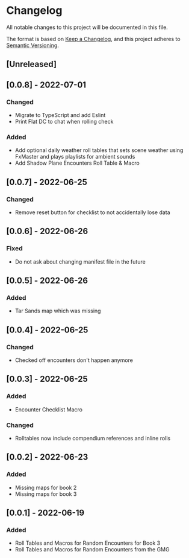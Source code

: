 # Changelog
All notable changes to this project will be documented in this file.

The format is based on [Keep a Changelog](https://keepachangelog.com/en/1.0.0/),
and this project adheres to [Semantic Versioning](https://semver.org/spec/v2.0.0.html).

## [Unreleased]

## [0.0.8] - 2022-07-01

### Changed

* Migrate to TypeScript and add Eslint
* Print Flat DC to chat when rolling check

### Added

* Add optional daily weather roll tables that sets scene weather using FxMaster and plays playlists for ambient sounds
* Add Shadow Plane Encounters Roll Table & Macro

## [0.0.7] - 2022-06-25

### Changed
* Remove reset button for checklist to not accidentally lose data

## [0.0.6] - 2022-06-26
### Fixed

* Do not ask about changing manifest file in the future

## [0.0.5] - 2022-06-26
### Added

* Tar Sands map which was missing

## [0.0.4] - 2022-06-25
### Changed

* Checked off encounters don't happen anymore

## [0.0.3] - 2022-06-25
### Added

* Encounter Checklist Macro

### Changed

* Rolltables now include compendium references and inline rolls

## [0.0.2] - 2022-06-23
### Added

* Missing maps for book 2
* Missing maps for book 3

## [0.0.1] - 2022-06-19
### Added

* Roll Tables and Macros for Random Encounters for Book 3
* Roll Tables and Macros for Random Encounters from the GMG
